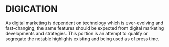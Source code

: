 # DIGICATION
As digital marketing is dependent on technology which is ever-evolving and fast-changing, the same features should be expected from digital marketing developments and strategies. This portion is an attempt to qualify or segregate the notable highlights existing and being used as of press time.
